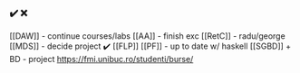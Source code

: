 ### ✔️ ❌

[[DAW]] - continue courses/labs
[[AA]] - finish exc
[[RetC]] - radu/george
[[MDS]] - decide project ✔️
[[FLP]] [[PF]] - up to date w/ haskell
[[SGBD]] + BD - project
https://fmi.unibuc.ro/studenti/burse/